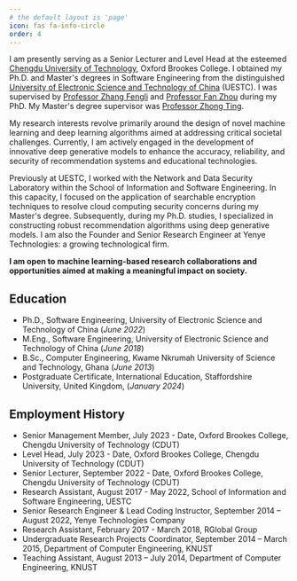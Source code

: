 ```yaml
---
# the default layout is 'page'
icon: fas fa-info-circle
order: 4
---
```

I am presently serving as a Senior Lecturer and Level Head at the esteemed [Chengdu University of Technology](https://www.cdut.edu.cn/en/index.htm), Oxford Brookes College. I obtained my Ph.D. and Master's degrees in Software Engineering from the distinguished [University of Electronic Science and Technology of China](https://en.uestc.edu.cn/index.htm) (UESTC). I was supervised by [Professor Zhang Fengli](https://dblp.uni-trier.de/pid/33/2071.html) and [Professor Fan Zhou](https://scholar.google.com/citations?user=Ihj2Rw8AAAAJ&hl=en) during my PhD. My Master's degree supervisor was [Professor Zhong Ting](https://scholar.google.com/citations?user=Mdr0XDkAAAAJ&hl=en).

My research interests revolve primarily around the design of novel machine learning and deep learning algorithms aimed at addressing critical societal challenges. Currently, I am actively engaged in the development of innovative deep generative models to enhance the accuracy, reliability, and security of recommendation systems and educational technologies.

Previously at UESTC, I worked with the Network and Data Security Laboratory within the School of Information and Software Engineering. In this capacity, I focused on the application of searchable encryption techniques to resolve cloud computing security concerns during my Master's degree. Subsequently, during my Ph.D. studies, I specialized in constructing robust recommendation algorithms using deep generative models. I am also the Founder and Senior Research Engineer at Yenye Technologies: a growing technological firm.

**I am open to machine learning-based research collaborations and opportunities aimed at making a meaningful impact on society.**

## Education
- Ph.D., Software Engineering, University of Electronic Science and Technology of China (_June 2022_)       		
- M.Eng., Software Engineering, University of Electronic Science and Technology of China (_June 2018_)	 			        		
- B.Sc., Computer Engineering, Kwame Nkrumah University of Science and Technology, Ghana (_June 2013_)
- Postgraduate Certificate, International Education, Staffordshire University, United Kingdom, (_January 2024_)

## Employment History
- Senior Management Member, July 2023 - Date, Oxford Brookes College, Chengdu University of Technology (CDUT)
- Level Head, July 2023 - Date, Oxford Brookes College, Chengdu University of Technology (CDUT)
- Senior Lecturer, September 2022 - Date, Oxford Brookes College, Chengdu University of Technology (CDUT)
- Research Assistant, August 2017 - May 2022, School of Information and Software Engineering, UESTC
- Senior Research Engineer & Lead Coding Instructor, September 2014 – August 2022, Yenye Technologies Company
- Research Assistant, February 2017 - March 2018, RGlobal Group
- Undergraduate Research Projects Coordinator, September 2014 – March 2015, Department of Computer Engineering, KNUST
- Teaching Assistant, August 2013 – July 2014, Department of Computer Engineering, KNUST